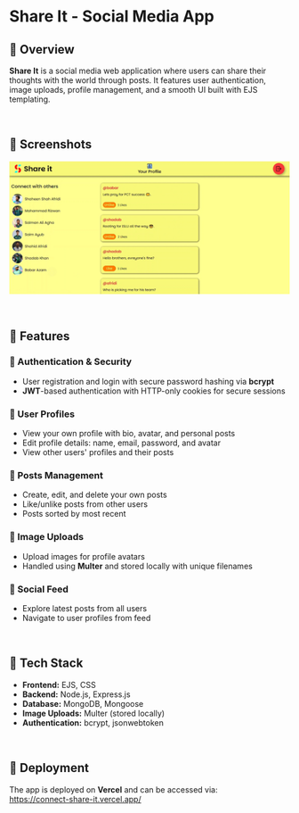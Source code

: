 # Share It - Social Media App
## 🚀 Overview
**Share It** is a social media web application where users can share their thoughts with the world through posts. It features user authentication, image uploads, profile management, and a smooth UI built with EJS templating.

<br>

## 🚀 Screenshots
![Project screenshot](./Project_screenshots/Image1.png)

<br>

## 🚀 Features
### 🎯 Authentication & Security
- User registration and login with secure password hashing via **bcrypt**
- **JWT**-based authentication with HTTP-only cookies for secure sessions
### 🎯 User Profiles
- View your own profile with bio, avatar, and personal posts
- Edit profile details: name, email, password, and avatar
- View other users' profiles and their posts
### 🎯 Posts Management
- Create, edit, and delete your own posts
- Like/unlike posts from other users
- Posts sorted by most recent
### 🎯 Image Uploads
- Upload images for profile avatars
- Handled using **Multer** and stored locally with unique filenames
### 🎯 Social Feed
- Explore latest posts from all users
- Navigate to user profiles from feed

<br>

## 🚀 Tech Stack
- **Frontend:** EJS, CSS
- **Backend:** Node.js, Express.js
- **Database:** MongoDB, Mongoose
- **Image Uploads:** Multer (stored locally)
- **Authentication:** bcrypt, jsonwebtoken

<br>

## 🚀 Deployment
The app is deployed on <b>Vercel</b> and can be accessed via:
<br>
https://connect-share-it.vercel.app/